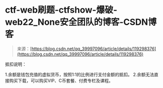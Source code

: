 <!--yml
category: 未分类
date: 2022-04-26 14:47:05
-->

# ctf-web刷题-ctfshow-爆破-web22_None安全团队的博客-CSDN博客

> 来源：[https://blog.csdn.net/qq_39997096/article/details/119298376](https://blog.csdn.net/qq_39997096/article/details/119298376)

抵扣说明：

1.余额是钱包充值的虚拟货币，按照1:1的比例进行支付金额的抵扣。
2.余额无法直接购买下载，可以购买VIP、C币套餐、付费专栏及课程。